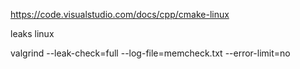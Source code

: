 https://code.visualstudio.com/docs/cpp/cmake-linux


leaks linux

valgrind --leak-check=full --log-file=memcheck.txt --error-limit=no 
